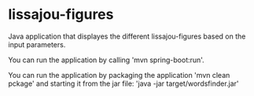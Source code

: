 # lissajou-figures
Java application that displayes the different lissajou-figures based on the input parameters.

You can run the application by calling 'mvn spring-boot:run'.

You can run the application by packaging the application 'mvn clean pckage' and starting it from the jar file: 'java -jar target/wordsfinder.jar'
